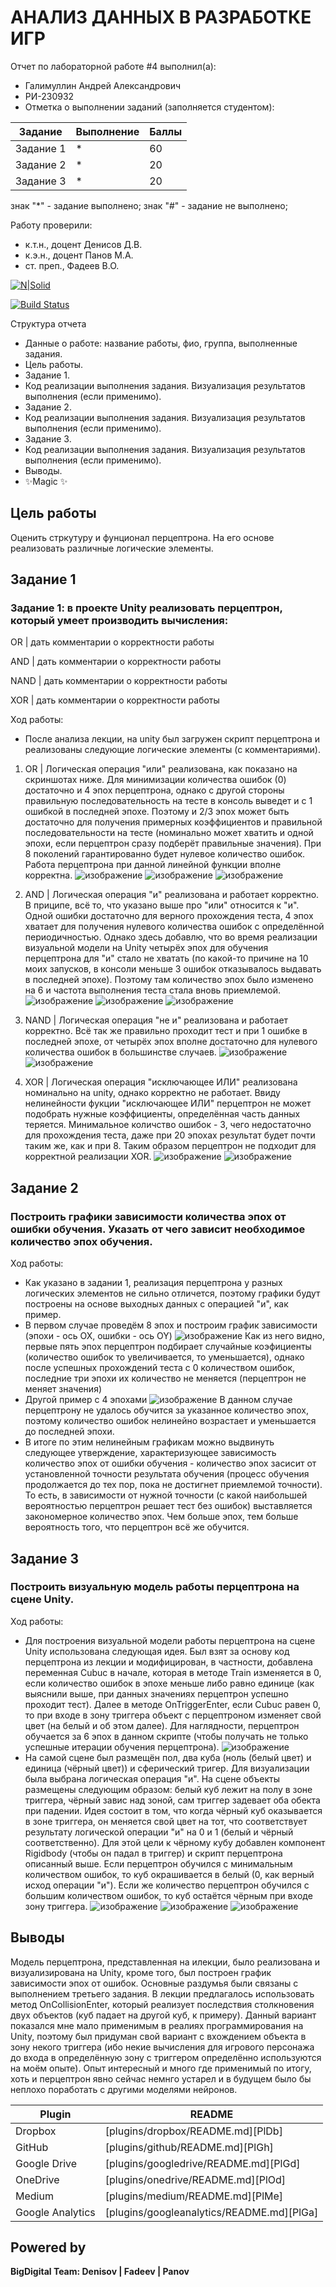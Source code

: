 # АНАЛИЗ ДАННЫХ В РАЗРАБОТКЕ ИГР
Отчет по лабораторной работе #4 выполнил(а):
- Галимуллин Андрей Александрович
- РИ-230932
- Отметка о выполнении заданий (заполняется студентом):

| Задание | Выполнение | Баллы |
| ------ | ------ | ------ |
| Задание 1 | * | 60 |
| Задание 2 | * | 20 |
| Задание 3 | * | 20 |

знак "*" - задание выполнено; знак "#" - задание не выполнено;

Работу проверили:
- к.т.н., доцент Денисов Д.В.
- к.э.н., доцент Панов М.А.
- ст. преп., Фадеев В.О.

[![N|Solid](https://cldup.com/dTxpPi9lDf.thumb.png)](https://nodesource.com/products/nsolid)

[![Build Status](https://travis-ci.org/joemccann/dillinger.svg?branch=master)](https://travis-ci.org/joemccann/dillinger)

Структура отчета

- Данные о работе: название работы, фио, группа, выполненные задания.
- Цель работы.
- Задание 1.
- Код реализации выполнения задания. Визуализация результатов выполнения (если применимо).
- Задание 2.
- Код реализации выполнения задания. Визуализация результатов выполнения (если применимо).
- Задание 3.
- Код реализации выполнения задания. Визуализация результатов выполнения (если применимо).
- Выводы.
- ✨Magic ✨

## Цель работы
Оценить стркутуру и фунционал перцептрона. На его основе реализовать различные логические элементы.


## Задание 1
###  Задание 1: в проекте Unity реализовать перцептрон, который умеет производить вычисления:
OR | дать комментарии о корректности работы

AND | дать комментарии о корректности работы

NAND | дать комментарии о корректности работы

XOR | дать комментарии о корректности работы


Ход работы:
- После анализа лекции, на unity был загружен скрипт перцептрона и реализованы следующие логические элементы (с комментариями).
1) OR | Логическая операция "или" реализована, как показано на скриншотах ниже. Для минимизации количества ошибок (0) достаточно и 4 эпох перцептрона, однако с другой стороны правильную последовательность на тесте в консоль выведет и с 1 ошибкой в последней эпохе. Поэтому и 2/3 эпох может быть достаточно для получения примерных коэффициентов и правильной последовательности на тесте (номинально может хватить и одной эпохи, если перцептрон сразу подберёт правильные значения). При 8 поколений гарантированно будет нулевое количество ошибок. Работа перцептрона при данной линейной функции вполне корректна.
![изображение](https://github.com/user-attachments/assets/f189689e-0982-4cc6-a7fb-9139d7774ebf)
![изображение](https://github.com/user-attachments/assets/5475712c-9b8f-496c-a8e9-7ed8f45d4c15)
![изображение](https://github.com/user-attachments/assets/bf2eb4d2-8d3b-4ae2-b21c-74da529d7413)

2) AND | Логическая операция "и" реализована и работает корректно. В приципе, всё то, что указано выше про "или" относится к "и". Одной ошибки достаточно для верного прохождения теста, 4 эпох хватает для получения нулевого количества ошибок с определённой периодичностью. Однако здесь добавлю, что во время реализации визуальной модели на Unity четырёх эпох для обучения перцептрона для "и" стало не хватать (по какой-то причине на 10 моих запусков, в консоли меньше 3 ошибок отказывалось выдавать в последней эпохе). Поэтому там количество эпох было изменено на 6 и частота выполнения теста стала вновь приемлемой.
![изображение](https://github.com/user-attachments/assets/5508f318-92b9-4e2f-b0c2-269decd2f45a)
![изображение](https://github.com/user-attachments/assets/37523564-eca3-45d2-9715-dc428f918b32)
![изображение](https://github.com/user-attachments/assets/84d6b1fe-b0a2-42f0-b522-70ff35a20f89)

3) NAND | Логическая операция "не и" реализована и работает корректно. Всё так же правильно проходит тест и при 1 ошибке в последней эпохе, от четырёх эпох вполне достаточно для нулевого количества ошибок в большинстве случаев.
![изображение](https://github.com/user-attachments/assets/d6534723-e68c-41e6-ad44-06b4904f2e9b)
![изображение](https://github.com/user-attachments/assets/e880935f-30ec-4190-af77-09bca0b8d2eb)

4) XOR | Логическая операция "исключающее ИЛИ" реализована номинально на unity, однако корректно не работает. Ввиду нелинейности фукции "исключающее ИЛИ" перцептрон не может подобрать нужные коэффициенты, определённая часть данных теряется. Минимальное количство ошибок - 3, чего недостаточно для прохождения теста, даже при 20 эпохах результат будет почти таким же, как и при 8. Таким образом перцептрон не подходит для корректной реализации XOR.
![изображение](https://github.com/user-attachments/assets/8efe5a1b-0ff1-4496-abe8-272aba894c56)
![изображение](https://github.com/user-attachments/assets/deea9872-4e84-404f-9cf5-888cf4890f99)



## Задание 2
###  Построить графики зависимости количества эпох от ошибки  обучения. Указать от чего зависит необходимое количество эпох обучения.

Ход работы:
- Как указано в задании 1, реализация перцептрона у разных логических элементов не сильно отличется, поэтому графики будут построены на основе выходных данных с операцией "и", как пример.
- В первом случае проведём 8 эпох и построим график зависимости (эпохи - ось OX, ошибки - ось OY)
![изображение](https://github.com/user-attachments/assets/548ff393-2faf-461b-a74c-e7f6b6ee61ba)
Как из него видно, первые пять эпох перцептрон подбирает случайные коэфициенты (количество ошибок то увеличивается, то уменьшается), однако после успешных прохождений теста с 0 количеством ошибок, последние три эпохи их количество не меняется (перцептрон не меняет значения)
- Другой пример с 4 эпохами
![изображение](https://github.com/user-attachments/assets/85a92de1-104a-4ae0-9bfb-d572f1e948f1)
В данном случае перцептрону не удалось обучится за указанное количество эпох, поэтому количество ошибок нелинейно возрастает и уменьшается до последней эпохи.
- В итоге по этим нелинейным графикам можно выдвинуть следующее утверждение, характеризующее зависимость количество эпох от ошибки обучения - количество эпох засисит от установленной точности результата обучения (процесс обучения продолжается до тех пор, пока не достигнет приемлемой точности). То есть, в зависимости от нужной точности (с какой наибольшей вероятностью перцептрон решает тест без ошибок) выставляется закономерное количество эпох. Чем больше эпох, тем больше вероятность того, что перцептрон всё же обучится.



## Задание 3
### Построить визуальную модель работы перцептрона на сцене Unity.

Ход работы:
- Для построения визуальной модели работы перцептрона на сцене Unity использована следующая идея. Был взят за основу код перцептрона из лекции и модифицирован, в частности, добавлена переменная Cubuc в начале, которая в методе Train изменяется в 0, если количество ошибок в эпохе меньше либо равно единице (как выяснили выше, при данных значениях перцептрон успешно проходит тест). Далее в методе OnTriggerEnter, если Cubuc равен 0, то при входе в зону триггера объект с перцептроном изменяет свой цвет (на белый и об этом далее). Для наглядности, перцептрон обучается за 6 эпох в данном скрипте (чтобы получать не только успешные итерации обучения перцептрона).
![изображение](https://github.com/user-attachments/assets/8c6e1865-be72-4bbe-a43c-226a4f7b067b)
- На самой сцене был размещён пол, два куба (ноль (белый цвет) и единица (чёрный цвет)) и сферический тригер. Для визуализации была выбрана логическая операция "и". На сцене объекты размещены следующим образом: белый куб лежит на полу в зоне триггера, чёрный завис над зоной, сам триггер задевает оба обекта при падении. Идея состоит в том, что когда чёрный куб оказывается в зоне триггера, он меняется свой цвет на тот, что соответствует результату логической операции "и" на 0 и 1 (белый и чёрный соответственно). Для этой цели к чёрному кубу добавлен компонент Rigidbody (чтобы он падал в триггер) и скрипт перцептрона описанный выше. Если перцептрон обучился с минимальным количеством ошибок, то куб окрашивается в белый (0, как верный исход операции "и"). Если же количество перцептрон обучился с большим количеством ошибок, то куб остаётся чёрным при входе зону триггера.
![изображение](https://github.com/user-attachments/assets/ba9cc292-3dee-4eb9-97cb-b3c3bc713830)
![изображение](https://github.com/user-attachments/assets/dc815fe9-f2d5-41a8-9130-abe44ab536e0)
![изображение](https://github.com/user-attachments/assets/8e0a42f9-d38e-43d2-a1d0-48ba1e32f738)



## Выводы

Модель перцептрона, представленная на илекции, было реализована и визуализирована на Unity, кроме того, был построен график зависимости эпох от ошибок. Основные раздумья были связаны с выполнением третьего задания. В лекции предлагалось использовать метод OnCollisionEnter, который реализует последствия столкновения двух объектов (куб падает на другой куб, к примеру). Данный вариант показался мне мало применимым в реалиях программирования на Unity, поэтому был придуман свой вариант с вхождением объекта в зону некого триггера (ибо некие вычисления для игрового персонажа до входа в определённую зону с триггером определённо используются на моём опыте). Опыт интересный и много где применимый по итогу, хоть и перцептрон явно сейчас немнго устарел и в будущем было бы неплохо поработать с другими моделями нейронов. 

| Plugin | README |
| ------ | ------ |
| Dropbox | [plugins/dropbox/README.md][PlDb] |
| GitHub | [plugins/github/README.md][PlGh] |
| Google Drive | [plugins/googledrive/README.md][PlGd] |
| OneDrive | [plugins/onedrive/README.md][PlOd] |
| Medium | [plugins/medium/README.md][PlMe] |
| Google Analytics | [plugins/googleanalytics/README.md][PlGa] |

## Powered by

**BigDigital Team: Denisov | Fadeev | Panov**
